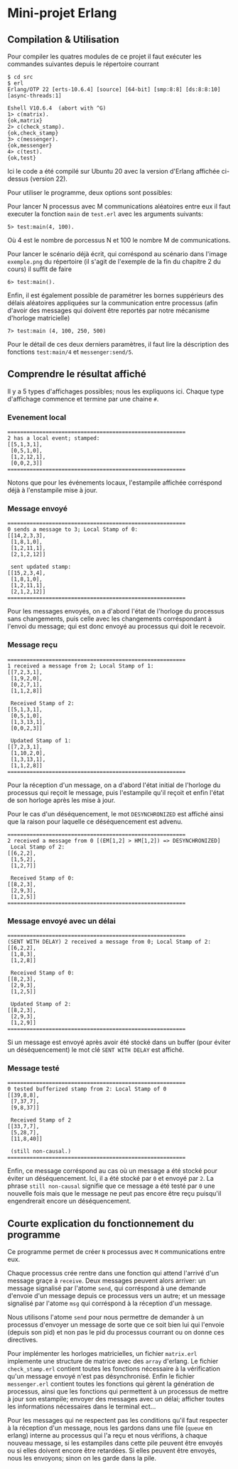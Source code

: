 # Mini-projet Erlang

## Compilation & Utilisation

Pour compiler les quatres modules de ce projet il faut exécuter les commandes
suivantes depuis le répertoire courrant 

```
$ cd src
$ erl
Erlang/OTP 22 [erts-10.6.4] [source] [64-bit] [smp:8:8] [ds:8:8:10] [async-threads:1]

Eshell V10.6.4  (abort with ^G)
1> c(matrix).
{ok,matrix}
2> c(check_stamp).
{ok,check_stamp}
3> c(messenger).
{ok,messenger}
4> c(test).
{ok,test}
```

Ici le code a été compilé sur Ubuntu 20 avec la version d'Erlang affichée ci-dessus (version 22).

Pour utiliser le programme, deux options sont possibles:

Pour lancer N processus avec M communications aléatoires entre eux il faut
executer la fonction ```main``` de ```test.erl``` avec les arguments suivants:

```
5> test:main(4, 100).
```

Où 4 est le nombre de porcessus N et 100 le nombre M de communications.

Pour lancer le scénario déjà écrit, qui corréspond au scénario dans l'image
```exemple.png``` du répertoire (il s'agit de l'exemple de la fin du chapitre
2 du cours) il suffit de faire

```
6> test:main().
```

Enfin, il est également possible de paramétrer les bornes suppérieurs des
délais aléatoires appliquées sur la communication entre processus (afin d'avoir
des messages qui doivent être reportés par notre mécanisme d'horloge
matricielle)

```
7> test:main (4, 100, 250, 500)
```

Pour le détail de ces deux derniers paramètres, il faut lire la déscription des
fonctions ```test:main/4``` et ```messenger:send/5```.

## Comprendre le résultat affiché

Il y a 5 types d'affichages possibles; nous les expliquons ici. Chaque type
d'affichage commence et termine par une chaine ```#```.

### Evenement local

```
========================================================
2 has a local event; stamped:
[[5,1,3,1],
 [0,5,1,0],
 [1,2,12,1],
 [0,0,2,3]]
========================================================
```

Notons que pour les événements locaux, l'estampile affichée corréspond déjà
à l'enstampile mise à jour.

### Message envoyé

```
========================================================
0 sends a message to 3; Local Stamp of 0: 
[[14,2,3,3],
 [1,8,1,0],
 [1,2,11,1],
 [2,1,2,12]]

 sent updated stamp: 
[[15,2,3,4],
 [1,8,1,0],
 [1,2,11,1],
 [2,1,2,12]]
========================================================
```

Pour les messages envoyés, on a d'abord l'état de l'horloge du processus sans
changements, puis celle avec les changements corréspondant à l'envoi du
message; qui est donc envoyé au processus qui doit le recevoir.

### Message reçu

```
========================================================
1 received a message from 2; Local Stamp of 1: 
[[7,2,3,1],
 [1,9,2,0],
 [0,2,7,1],
 [1,1,2,8]]

 Received Stamp of 2:
[[5,1,3,1],
 [0,5,1,0],
 [1,3,13,1],
 [0,0,2,3]]

 Updated Stamp of 1: 
[[7,2,3,1],
 [1,10,2,0],
 [1,3,13,1],
 [1,1,2,8]]
========================================================
```

Pour la réception d'un message, on a d'abord l'état initial de l'horloge du
processus qui reçoit le message, puis l'estampile qu'il reçoit et enfin l'état
de son horloge après les mise à jour.

Pour le cas d'un déséquencement, le mot ```DESYNCHRONIZED``` est affiché ainsi
que la raison pour laquelle ce déséquencement est advenu.

```
========================================================
2 received a message from 0 [(EM[1,2] > HM[1,2]) => DESYNCHRONIZED]
 Local Stamp of 2: 
[[6,2,2],
 [1,5,2],
 [1,2,7]]

 Received Stamp of 0:
[[8,2,3],
 [2,9,3],
 [1,2,5]]
========================================================
```

### Message envoyé avec un délai

```
========================================================
(SENT WITH DELAY) 2 received a message from 0; Local Stamp of 2: 
[[6,2,2],
 [1,8,3],
 [1,2,8]]

 Received Stamp of 0:
[[8,2,3],
 [2,9,3],
 [1,2,5]]

 Updated Stamp of 2: 
[[8,2,3],
 [2,9,3],
 [1,2,9]]
========================================================
```

Si un message est envoyé après avoir été stocké dans un buffer (pour éviter un
déséquencement) le mot clé ```SENT WITH DELAY``` est affiché.

### Message testé

```
========================================================
0 tested bufferized stamp from 2: Local Stamp of 0 
[[39,8,8],
 [7,37,7],
 [9,8,37]]

 Received Stamp of 2 
[[33,7,7],
 [5,28,7],
 [11,8,40]]

 (still non-causal.) 
========================================================
```

Enfin, ce message corréspond au cas où un message a été stocké pour éviter un
déséquencement. Ici, il a été stocké par ```0``` et envoyé par ```2```. La
phrase ```still non-causal``` signifie que ce message a été testé par ```0```
une nouvelle fois mais que le message ne peut pas encore être reçu puisqu'il
engendrerait encore un déséquencement.

## Courte explication du fonctionnement du programme

Ce programme permet de créer ```N``` processus avec ```M``` communications
entre eux.

Chaque processus crée rentre dans une fonction qui attend l'arrivé d'un
message graçe à ```receive```. Deux messages peuvent alors arriver: un message
signalisé par l'atome ```send```, qui corréspond à une demande d'envoie d'un
message depuis ce processus vers un autre; et un message signalisé par l'atome
```msg``` qui corréspond à la réception d'un message.

Nous utilisons l'atome ```send``` pour nous permettre de demander à un
processus d'envoyer un message de sorte que ce soit bien lui qui l'envoie
(depuis son pid) et non pas le pid du processus courrant ou on donne ces
directives.

Pour implémenter les horloges matricielles, un fichier ```matrix.erl```
implemente une structure de matrice avec des ```array``` d'erlang. Le fichier
```check_stamp.erl``` contient toutes les fonctions nécessaire à la
vérification qu'un message envoyé n'est pas désynchronisé. Enfin le fichier
```messenger.erl``` contient toutes les fonctions qui gèrent la génération de
processus, ainsi que les fonctions qui permettent à un processus de mettre
à jour son estampile; envoyer des messages avec un délai; afficher toutes les
informations nécessaires dans le terminal ect...

Pour les messages qui ne respectent pas les conditions qu'il faut respecter
à la réception d'un message, nous les gardons dans une file (```queue``` en
erlang) interne au processus qui l'a reçu et nous vérifions, à chaque nouveau
message, si les estampiles dans cette pile peuvent être envoyés ou si elles
doivent encore être retardées. Si elles peuvent être envoyés, nous les
envoyons; sinon on les garde dans la pile.
